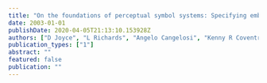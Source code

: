 ```yaml
---
title: "On the foundations of perceptual symbol systems: Specifying embodied representations via connectionism"
date: 2003-01-01
publishDate: 2020-04-05T21:13:10.153928Z
authors: ["D Joyce", "L Richards", "Angelo Cangelosi", "Kenny R Coventry"]
publication_types: ["1"]
abstract: ""
featured: false
publication: ""
---
```


